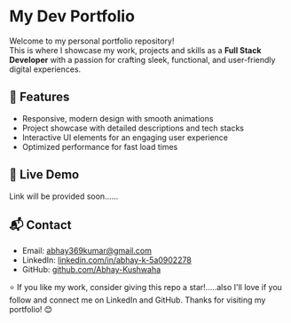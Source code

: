 # My Dev Portfolio

Welcome to my personal portfolio repository!  
This is where I showcase my work, projects and skills as a **Full Stack Developer** with a passion for crafting sleek, functional, and user-friendly digital experiences.

## 📌 Features
- Responsive, modern design with smooth animations  
- Project showcase with detailed descriptions and tech stacks  
- Interactive UI elements for an engaging user experience  
- Optimized performance for fast load times  

## 🚀 Live Demo
Link will be provided soon......

## 📬 Contact
- Email: abhay369kumar@gmail.com  
- LinkedIn: [linkedin.com/in/abhay-k-5a0902278](https://www.linkedin.com/in/abhay-k-5a0902278/)  
- GitHub: [github.com/Abhay-Kushwaha](https://github.com/Abhay-Kushwaha)

⭐ If you like my work, consider giving this repo a star!.....also I'll love if you follow and connect me on LinkedIn and GitHub. Thanks for visiting my portfolio! 😊
